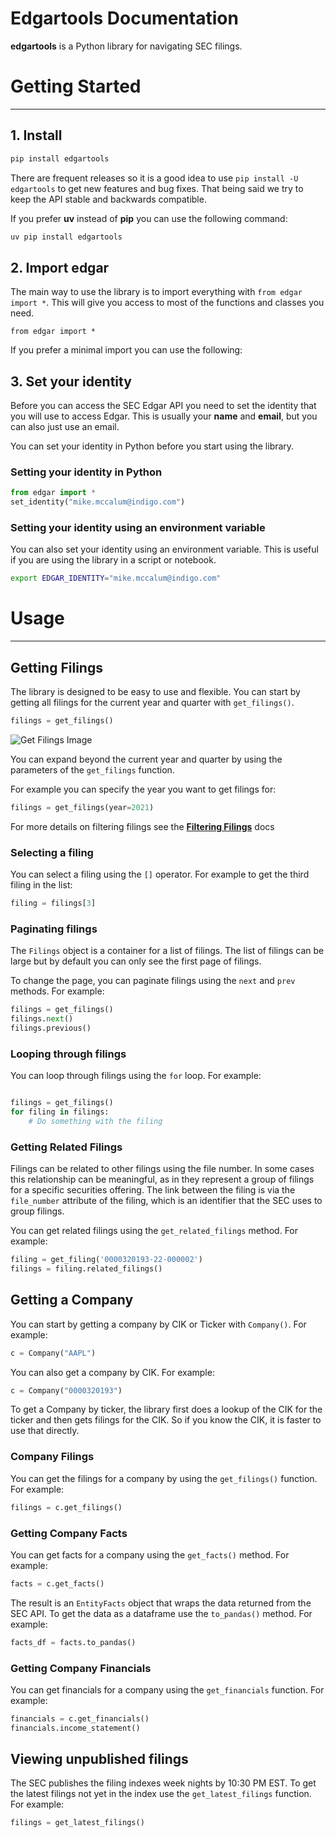# Edgartools Documentation

**edgartools** is a Python library for navigating SEC filings. 


# Getting Started

---

## 1. Install
```bash
pip install edgartools
```
There are frequent releases so it is a good idea to use `pip install -U edgartools` to get new features and bug fixes.
That being said we try to keep the API stable and backwards compatible.

If you prefer **uv** instead of **pip** you can use the following command:

```bash
uv pip install edgartools
```

## 2. Import edgar

The main way to use the library is to import everything with `from edgar import *`. This will give you access to most of the functions and classes you need.

```
from edgar import *
```

If you prefer a minimal import you can use the following:


## 3. Set your identity

Before you can access the SEC Edgar API you need to set the identity that you will use to access Edgar.
This is usually your **name** and **email**, but you can also just use an email.

You can set your identity in Python before you start using the library. 

### Setting your identity in Python
```python
from edgar import *
set_identity("mike.mccalum@indigo.com")
```

### Setting your identity using an environment variable
You can also set your identity using an environment variable. This is useful if you are using the library in a script or notebook.

```bash 
export EDGAR_IDENTITY="mike.mccalum@indigo.com"
```
# Usage

---

## Getting Filings
The library is designed to be easy to use and flexible. You can start by getting all filings for the current year and quarter with `get_filings()`.

```python
filings = get_filings()
```

![Get Filings Image](https://raw.githubusercontent.com/dgunning/edgartools/main/docs/images/get_filings.png)

You can expand beyond the current year and quarter by using the parameters of the `get_filings` function.

For example you can specify the year you want to get filings for:

```python
filings = get_filings(year=2021)
```
For more details on filtering filings see the **[Filtering Filings](https://edgartools.readthedocs.io/en/latest/filtering-filings/)** docs

### Selecting a filing

You can select a filing using the `[]` operator. For example to get the third filing in the list:

```python
filing = filings[3]
```

### Paginating filings
The `Filings` object is a container for a list of filings. The list of filings can  be large but by default you can only see the first page of filings. 

To change the page, you can paginate filings using the `next` and `prev` methods. For example:

```python
filings = get_filings()
filings.next()
filings.previous()
```

### Looping through filings

You can loop through filings using the `for` loop. For example:

```python

filings = get_filings()
for filing in filings:
    # Do something with the filing
```

### Getting Related Filings

Filings can be related to other filings using the file number. In some cases this relationship can be meaningful, as in they represent a group of filings for a specific securities offering.
The link between the filing is via the `file_number` attribute of the filing, which is an identifier that the SEC uses to group filings.

You can get related filings using the `get_related_filings` method. For example:

```python
filing = get_filing('0000320193-22-000002')
filings = filing.related_filings()
```

## Getting a Company

You can start by getting a company by CIK or Ticker with `Company()`. For example:

```python
c = Company("AAPL")
```

You can also get a company by CIK. For example:

```python
c = Company("0000320193")
```

To get a Company by ticker, the library first does a lookup of the CIK for the ticker and then gets filings for the CIK. So if you know the CIK, it is faster to use that directly.

### Company Filings

You can get the filings for a company by using the `get_filings()` function. For example:

```python
filings = c.get_filings()
```

### Getting Company Facts

You can get facts for a company using the `get_facts()` method. For example:

```python
facts = c.get_facts()
```

The result is an `EntityFacts` object that wraps the data returned from the SEC API. To get the data as a dataframe
use the `to_pandas()` method. For example:

```python
facts_df = facts.to_pandas()
```


### Getting Company Financials

You can get financials for a company using the `get_financials` function. For example:

```python
financials = c.get_financials()
financials.income_statement()
```

## Viewing unpublished filings


The SEC publishes the filing indexes week nights by 10:30 PM EST. To get the latest filings not yet in the index use the `get_latest_filings` function. For example:

```python
filings = get_latest_filings()
```
